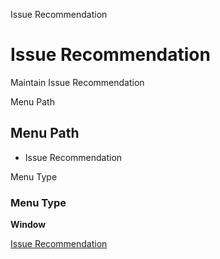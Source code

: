 
Issue Recommendation
# Issue Recommendation


Maintain Issue Recommendation

Menu Path
## Menu Path



- Issue Recommendation

Menu Type
### Menu Type

**Window**


[Issue Recommendation](../../window-issue-recommendation.md)